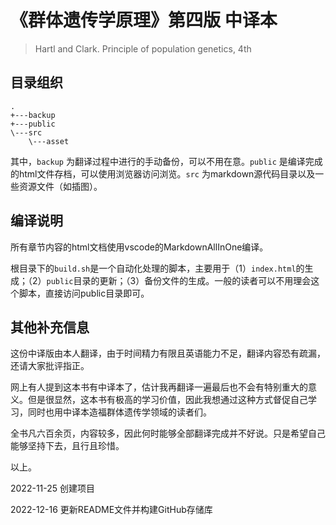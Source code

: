 # 《群体遗传学原理》第四版 中译本

> Hartl and Clark. Principle of population genetics, 4th

## 目录组织

```
.
+---backup
+---public
\---src
    \---asset
```

其中，`backup` 为翻译过程中进行的手动备份，可以不用在意。`public` 是编译完成的html文件存档，可以使用浏览器访问浏览。`src` 为markdown源代码目录以及一些资源文件（如插图）。


## 编译说明

所有章节内容的html文档使用vscode的MarkdownAllInOne编译。

根目录下的`build.sh`是一个自动化处理的脚本，主要用于（1）`index.html`的生成；（2）`public`目录的更新；（3）备份文件的生成。一般的读者可以不用理会这个脚本，直接访问public目录即可。

## 其他补充信息

这份中译版由本人翻译，由于时间精力有限且英语能力不足，翻译内容恐有疏漏，还请大家批评指正。

网上有人提到这本书有中译本了，估计我再翻译一遍最后也不会有特别重大的意义。但是很显然，这本书有极高的学习价值，因此我想通过这种方式督促自己学习，同时也用中译本造福群体遗传学领域的读者们。

全书凡六百余页，内容较多，因此何时能够全部翻译完成并不好说。只是希望自己能够坚持下去，且行且珍惜。

以上。


2022-11-25 创建项目

2022-12-16 更新README文件并构建GitHub存储库

